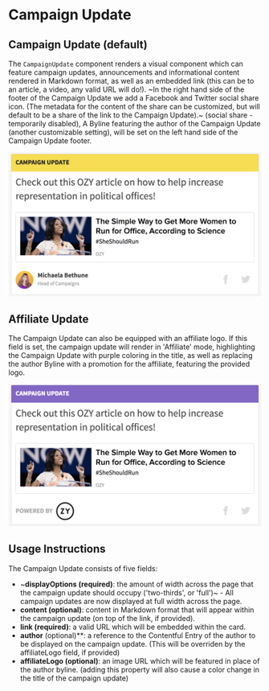 # Campaign Update

## Campaign Update (default)

The `CampaignUpdate` component renders a visual component which can feature campaign updates, announcements and informational content rendered in Markdown format, as well as an embedded link (this can be to an article, a video, any valid URL will do!). ~In the right hand side of the footer of the Campaign Update we add a Facebook and Twitter social share icon. (The metadata for the content of the share can be customized, but will default to be a share of the link to the Campaign Update).~ (social share -temporarily disabled), A Byline featuring the author of the Campaign Update (another customizable setting), will be set on the left hand side of the Campaign Update footer.

![Campaign Update component](../_assets/campaign-update-component.png)

## Affiliate Update

The Campaign Update can also be equipped with an affiliate logo. If this field is set, the campaign update will render in 'Affiliate' mode, highlighting the Campaign Update with purple coloring in the title, as well as replacing the author Byline with a promotion for the affiliate, featuring the provided logo.

![Campaign Update Affiliate component](../_assets/campaign-update-affiliate-component.png)

## Usage Instructions

The Campaign Update consists of five fields:

* ~**displayOptions (required)**: the amount of width across the page that the campaign update should occupy ('two-thirds', or 'full')~ - All campaign updates are now displayed at full width across the page.
* **content (optional)**: content in Markdown format that will appear within the campaign update (on top of the link, if provided).
* **link (required)**: a valid URL which will be embedded within the card.
* **author** (optional)\*\*: a reference to the Contentful Entry of the author to be displayed on the campaign update. (This will be overriden by the affiliateLogo field, if provided)
* **affiliateLogo (optional)**: an image URL which will be featured in place of the author byline. (adding this property will also cause a color change in the title of the campaign update)
